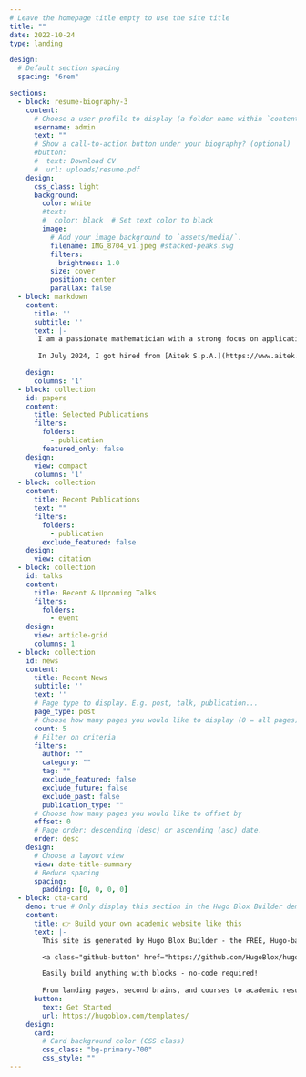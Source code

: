 ```yaml
---
# Leave the homepage title empty to use the site title
title: ""
date: 2022-10-24
type: landing

design:
  # Default section spacing
  spacing: "6rem"

sections:
  - block: resume-biography-3
    content:
      # Choose a user profile to display (a folder name within `content/authors/`)
      username: admin
      text: ""
      # Show a call-to-action button under your biography? (optional)
      #button:
      #  text: Download CV
      #  url: uploads/resume.pdf
    design:
      css_class: light
      background:
        color: white
        #text:
        #  color: black  # Set text color to black
        image:
          # Add your image background to `assets/media/`.
          filename: IMG_8704_v1.jpeg #stacked-peaks.svg
          filters:
            brightness: 1.0
          size: cover
          position: center
          parallax: false
  - block: markdown
    content:
      title: ''
      subtitle: ''
      text: |-
       I am a passionate mathematician with a strong focus on applications of machine learning for both scientific research and industrial innovation. At the University of Genoa ([UNIGE](https://unige.it/en)), I graduated in 2020 with a master's degree in applied mathematics from the Department of Mathematics ([DIMA](https://dima.unige.it/)) and later in 2024 I received my Ph.D. in computer science from the Department of Electrical, Electronic and Telecommunications Engineering ([DITEN](https://diten.unige.it/en "target="blank")). Until recently I was also a visiting researcher in the Electrical Engineering and Computer Science ([EECS](https://eecs.berkeley.edu/)) department at [UC Berkeley](https://www.berkeley.edu/). My current research is on Trustworthy Artificial Intelligent (TAI), focusing especially on Reliable Machine Learning, Robust and Adversarial Machine Learning and Uncertainty Quantification (e.g. Conformal Prediction and Order Statistics). During my Ph.D., I also got interested in machine learning for science, particularly the use of Physics-Informed Neural Networks (PINNs) for learning missing dynamics and model discrepancy.
       
       In July 2024, I got hired from [Aitek S.p.A.](https://www.aitek.it/en/) where I manage industrial research projects in the areas of computer vision, logistics and innovation of critical infrastructures such as ports and highways. Meanwhile, I am also a research fellow at the Institute of Electronics and Information and Telecommunications Engineering of the National Council of Research of Italy ([CNR-IEIIT](https://www.ieiit.cnr.it/it/)).

    design:
      columns: '1'
  - block: collection
    id: papers
    content:
      title: Selected Publications
      filters:
        folders:
          - publication
        featured_only: false
    design:
      view: compact
      columns: '1'
  - block: collection
    content:
      title: Recent Publications
      text: ""
      filters:
        folders:
          - publication
        exclude_featured: false
    design:
      view: citation
  - block: collection
    id: talks
    content:
      title: Recent & Upcoming Talks
      filters:
        folders:
          - event
    design:
      view: article-grid
      columns: 1
  - block: collection
    id: news
    content:
      title: Recent News
      subtitle: ''
      text: ''
      # Page type to display. E.g. post, talk, publication...
      page_type: post
      # Choose how many pages you would like to display (0 = all pages)
      count: 5
      # Filter on criteria
      filters:
        author: ""
        category: ""
        tag: ""
        exclude_featured: false
        exclude_future: false
        exclude_past: false
        publication_type: ""
      # Choose how many pages you would like to offset by
      offset: 0
      # Page order: descending (desc) or ascending (asc) date.
      order: desc
    design:
      # Choose a layout view
      view: date-title-summary
      # Reduce spacing
      spacing:
        padding: [0, 0, 0, 0]
  - block: cta-card
    demo: true # Only display this section in the Hugo Blox Builder demo site
    content:
      title: 👉 Build your own academic website like this
      text: |-
        This site is generated by Hugo Blox Builder - the FREE, Hugo-based open source website builder trusted by 250,000+ academics like you.

        <a class="github-button" href="https://github.com/HugoBlox/hugo-blox-builder" data-color-scheme="no-preference: light; light: light; dark: dark;" data-icon="octicon-star" data-size="large" data-show-count="true" aria-label="Star HugoBlox/hugo-blox-builder on GitHub">Star</a>

        Easily build anything with blocks - no-code required!
        
        From landing pages, second brains, and courses to academic resumés, conferences, and tech blogs.
      button:
        text: Get Started
        url: https://hugoblox.com/templates/
    design:
      card:
        # Card background color (CSS class)
        css_class: "bg-primary-700"
        css_style: ""
---
```

